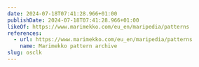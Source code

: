 ```yaml
---
date: 2024-07-18T07:41:28.966+01:00
publishDate: 2024-07-18T07:41:28.966+01:00
likeOf: https://www.marimekko.com/eu_en/maripedia/patterns
references:
  - url: https://www.marimekko.com/eu_en/maripedia/patterns
    name: Marimekko pattern archive
slug: osclk
---
```

